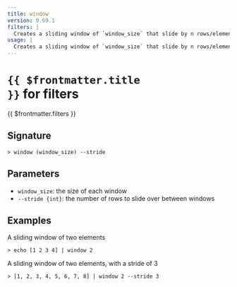 ```yaml
---
title: window
version: 0.69.1
filters: |
  Creates a sliding window of `window_size` that slide by n rows/elements across input.
usage: |
  Creates a sliding window of `window_size` that slide by n rows/elements across input.
---
```


# <code>{{ $frontmatter.title }}</code> for filters

<div class='command-title'>{{ $frontmatter.filters }}</div>

## Signature

```> window (window_size) --stride```

## Parameters

 -  `window_size`: the size of each window
 -  `--stride {int}`: the number of rows to slide over between windows

## Examples

A sliding window of two elements
```shell
> echo [1 2 3 4] | window 2
```

A sliding window of two elements, with a stride of 3
```shell
> [1, 2, 3, 4, 5, 6, 7, 8] | window 2 --stride 3
```
